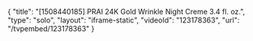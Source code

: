 {
    "title": "[1508440185] PRAI 24K Gold Wrinkle Night Creme 3.4 fl. oz.",
    "type": "solo",
    "layout": "iframe-static",
    "videoId": "123178363",
    "url": "\/tvpembed\/123178363"
}